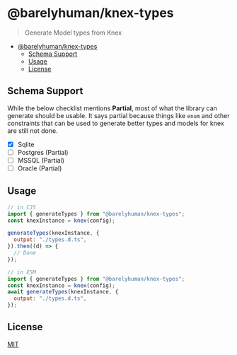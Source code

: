# @barelyhuman/knex-types

> Generate Model types from Knex

- [@barelyhuman/knex-types](#barelyhumanknex-types)
  - [Schema Support](#schema-support)
  - [Usage](#usage)
  - [License](#license)

## Schema Support

While the below checklist mentions **Partial**, most of what the library can generate should be usable. It says partial because things like `enum` and other constraints that can be used to generate better types and models for knex are still not done.

- [x] Sqlite
- [ ] Postgres (Partial)
- [ ] MSSQL (Partial)
- [ ] Oracle (Partial)

## Usage

```js
// in CJS
import { generateTypes } from "@barelyhuman/knex-types";
const knexInstance = knex(config);

generateTypes(knexInstance, {
  output: "./types.d.ts",
}).then((d) => {
  // Done
});
```

```js
// in ESM
import { generateTypes } from "@barelyhuman/knex-types";
const knexInstance = knex(config);
await generateTypes(knexInstance, {
  output: "./types.d.ts",
});
```

## License

[MIT](/LICENSE)
